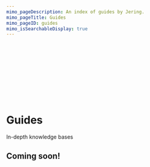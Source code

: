 ```yaml
---
mimo_pageDescription: An index of guides by Jering.
mimo_pageTitle: Guides
mimo_pageID: guides
mimo_isSearchableDisplay: true
---
```


<div class="banner-small">
    <div class="banner-background">
        <svg>
            <use xlink:href="#material-design-library-books" />
        </svg>
    </div>
    <h1>Guides</h1>
    <!-- Use p so it is used in search snippet -->
    <p>In-depth knowledge bases</p>
</div>

<div class="content">
<section>
<h2>Coming soon!</h2>
</section>
</div>